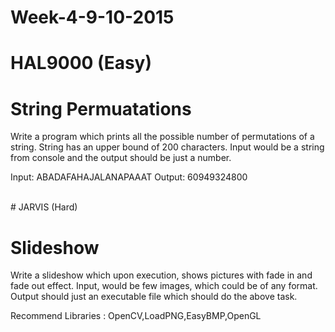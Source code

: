 # Week-4-9-10-2015

# HAL9000 (Easy)

# String Permuatations 

Write a program which prints all the possible number of permutations of a string. String has an upper bound of 200 characters. 
Input would be a string from console and the output should be just a number. 

Input: ABADAFAHAJALANAPAAAT
Output: 60949324800


<br> 
# JARVIS (Hard) 

# Slideshow

Write a slideshow which upon execution, shows pictures with fade in and fade out effect. 
Input, would be few images, which could be of any format. Output should just an executable file which should do the above task. 

Recommend Libraries : OpenCV,LoadPNG,EasyBMP,OpenGL
